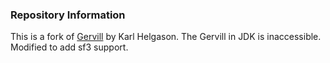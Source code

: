 ### Repository Information

This is a fork of [Gervill](https://java.net/projects/gervill/pages/Home) by Karl Helgason. The Gervill in JDK is inaccessible.
Modified to add sf3 support.